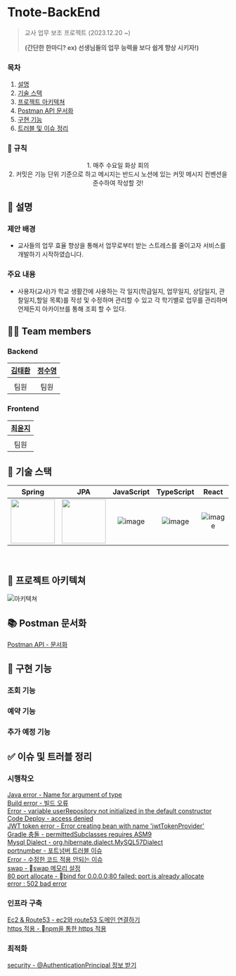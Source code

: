# Tnote-BackEnd
> 교사 업무 보조 프로젝트 (2023.12.20 ~)
>
> __(간단한 한마디? ex) 선생님들의 업무 능력을 보다 쉽게 향상 시키자!)__

### 목차
1. [설명](#설명)
2. [기술 스택](#기술-스택)
3. [프로젝트 아키텍쳐](#프로젝트-아키텍쳐)
4. [Postman API 문서화](#Postman-문서화)
5. [구현 기능](#구현-기능)
6. [트러블 및 이슈 정리](#이슈-정리)

### 🙋 규칙
<p align="center">
1. 매주 수요일 화상 회의 <br>  
2. 커밋은 기능 단위 기준으로 하고 메시지는 반드시 노션에 있는 커밋 메시지 컨벤션을 준수하여 작성할 것!

## 🐳 설명
<p align="center">

### 제안 배경
- 교사들의 업무 효율 향상을 통해서 업무로부터 받는 스트레스를 줄이고자 서비스를 개발하기 시작하였습니다.

### 주요 내용
- 사용자(교사)가 학교 생활간에 사용하는 각 일지(학급일지, 업무일지, 상담일지, 관찰일지,할일 목록)를 작성 및 수정하며 관리할 수 있고 각 학기별로 업무를 관리하며 언제든지 아카이브를 통해 조회 할 수 있다. 

## 🧑‍💻 Team members
<p align="center">

  
### Backend
| [김태환](https://github.com/hwan2-99) | [정수영](https://github.com/j9972) |
|:----------------------------------:|:-------------------------------:|
|                                    |                                 |                                                                                                                           |
|                 팀원                 |               팀원                |

### Frontend
| [최윤지](https://github.com/Yoonji23) |
|:------------------------------------:|
|                                      | 
|                  팀원                  |

## 📕 기술 스택
<p align="center">
  
|                                                 Spring                                                 |                                                              JPA                                                               | JavaScript | TypeScript |  React   |
|:------------------------------------------------------------------------------------------------------:|:------------------------------------------------------------------------------------------------------------------------------:| :------: | :------: | :------: |
| <img src="https://cdn.freebiesupply.com/logos/large/2x/spring-3-logo-png-transparent.png" width="100"> | <img src="https://user-images.githubusercontent.com/107420002/226260149-7a74fd61-4da7-42f1-9e3e-cb1a95cd2fc4.png" width="100"> | ![image](https://user-images.githubusercontent.com/107420002/226259666-d69e1b6a-bdd9-4bf9-9308-0783b91d4bf8.png) | ![image](https://user-images.githubusercontent.com/107420002/226259679-041ff46f-c1cf-4e86-b3b9-104fcdf50449.png) | ![image](https://user-images.githubusercontent.com/107420002/226259751-e9bf147c-35ad-491a-8998-0d09da13f6ba.png) |

<br>

## 📃 프로젝트 아키텍쳐
<p align="center">
  
![아키텍쳐](https://github.com/T-Notes/Tnote-BackEnd/assets/50689754/9d4bfec4-f38e-4d87-9a24-da06a1ce5858)


## 📚 Postman 문서화
<p align="center">
  
[Postman API - 문서화](https://documenter.getpostman.com/view/14933639/2sA2r9W3Vp)


## 📜 구현 기능
<p align="center">
  
### 조회 기능

### 예약 기능

### 추가 예정 기능


## ✅ 이슈 및 트러블 정리
<p align="center">

### 시행착오
[ Java error - Name for argument of type ](https://techj9972.tistory.com/257) <br>
[ Build error - 빌드 오류 ](https://techj9972.tistory.com/266) <br>
[ Error - variable userRepository not initialized in the default constructor ](https://techj9972.tistory.com/267) <br>
[ Code Deploy - access denied ](https://techj9972.tistory.com/268) <br>
[ JWT token error - Error creating bean with name 'jwtTokenProvider' ](https://techj9972.tistory.com/269) <br>
[ Gradle 충돌 - permittedSubclasses requires ASM9 ](https://techj9972.tistory.com/272) <br>
[ Mysql Dialect - org.hibernate.dialect.MySQL57Dialect ](https://techj9972.tistory.com/273) <br>
[ portnumber - 포트넘버 트러블 이슈 ](https://techj9972.tistory.com/274) <br>
[ Error - 수정한 코드 적용 안되는 이슈 ](https://techj9972.tistory.com/279) <br>
[ swap - swap 메모리 설정 ](https://techj9972.tistory.com/283) <br>
[ 80 port allocate - bind for 0.0.0.0:80 failed: port is already allocate ](https://techj9972.tistory.com/283) <br>
[ error : 502 bad error](https://techj9972.tistory.com/291)<br>

### 인프라 구축
[ Ec2 & Route53 - ec2와 route53 도메인 연결하기 ](https://techj9972.tistory.com/271) <br>
[ https 적용 - npm을 통한 https 적용 ](https://techj9972.tistory.com/285) <br>

### 최적화
[ security - @AuthenticationPrincipal 정보 받기 ](https://techj9972.tistory.com/255) <br>


